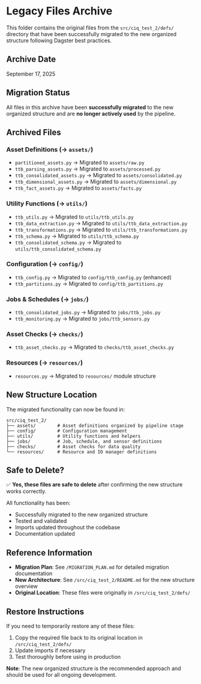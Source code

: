 # Legacy Files Archive

This folder contains the original files from the `src/ciq_test_2/defs/` directory that have been successfully migrated to the new organized structure following Dagster best practices.

## Archive Date
September 17, 2025

## Migration Status
All files in this archive have been **successfully migrated** to the new organized structure and are **no longer actively used** by the pipeline.

## Archived Files

### Asset Definitions (→ `assets/`)
- `partitioned_assets.py` → Migrated to `assets/raw.py`
- `ttb_parsing_assets.py` → Migrated to `assets/processed.py`
- `ttb_consolidated_assets.py` → Migrated to `assets/consolidated.py`
- `ttb_dimensional_assets.py` → Migrated to `assets/dimensional.py`
- `ttb_fact_assets.py` → Migrated to `assets/facts.py`

### Utility Functions (→ `utils/`)
- `ttb_utils.py` → Migrated to `utils/ttb_utils.py`
- `ttb_data_extraction.py` → Migrated to `utils/ttb_data_extraction.py`
- `ttb_transformations.py` → Migrated to `utils/ttb_transformations.py`
- `ttb_schema.py` → Migrated to `utils/ttb_schema.py`
- `ttb_consolidated_schema.py` → Migrated to `utils/ttb_consolidated_schema.py`

### Configuration (→ `config/`)
- `ttb_config.py` → Migrated to `config/ttb_config.py` (enhanced)
- `ttb_partitions.py` → Migrated to `config/ttb_partitions.py`

### Jobs & Schedules (→ `jobs/`)
- `ttb_consolidated_jobs.py` → Migrated to `jobs/ttb_jobs.py`
- `ttb_monitoring.py` → Migrated to `jobs/ttb_sensors.py`

### Asset Checks (→ `checks/`)
- `ttb_asset_checks.py` → Migrated to `checks/ttb_asset_checks.py`

### Resources (→ `resources/`)
- `resources.py` → Migrated to `resources/` module structure

## New Structure Location

The migrated functionality can now be found in:
```
src/ciq_test_2/
├── assets/        # Asset definitions organized by pipeline stage
├── config/        # Configuration management
├── utils/         # Utility functions and helpers
├── jobs/          # Job, schedule, and sensor definitions
├── checks/        # Asset checks for data quality
└── resources/     # Resource and IO manager definitions
```

## Safe to Delete?

✅ **Yes, these files are safe to delete** after confirming the new structure works correctly.

All functionality has been:
- Successfully migrated to the new organized structure
- Tested and validated
- Imports updated throughout the codebase
- Documentation updated

## Reference Information

- **Migration Plan**: See `/MIGRATION_PLAN.md` for detailed migration documentation
- **New Architecture**: See `/src/ciq_test_2/README.md` for the new structure overview
- **Original Location**: These files were originally in `/src/ciq_test_2/defs/`

## Restore Instructions

If you need to temporarily restore any of these files:
1. Copy the required file back to its original location in `/src/ciq_test_2/defs/`
2. Update imports if necessary
3. Test thoroughly before using in production

**Note**: The new organized structure is the recommended approach and should be used for all ongoing development.